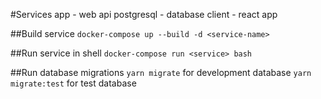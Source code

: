 #Services
app - web api
postgresql - database
client - react app

##Build service
`docker-compose up --build -d <service-name>`

##Run service in shell
`docker-compose run <service> bash`

##Run database migrations
`yarn migrate` for development database
`yarn migrate:test` for test database
